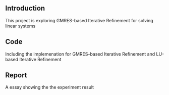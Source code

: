 ## Introduction
This project is exploring GMRES-based Iterative Refinement for solving linear systems
## Code
Including the implemenation for GMRES-based Iterative Refinement and LU-based Iterative Refinement
## Report
A essay showing the the experiment result
